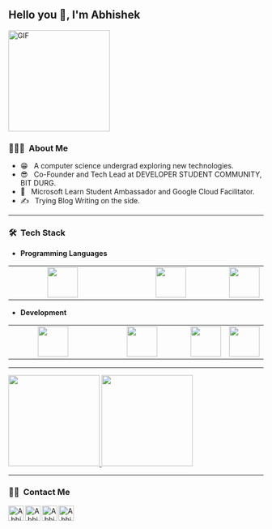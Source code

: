 <h2> Hello you 👋, I'm Abhishek</h2>
<img alt="GIF" src="https://media.giphy.com/media/l3q2GDh3wQqVWSiGY/giphy.gif" width = 200/>

<h3> 🧝🏻‍💻 &nbsp;About Me </h3>

- 😁 &nbsp; A computer science undergrad exploring new technologies.
- 😎 &nbsp; Co-Founder and Tech Lead at DEVELOPER STUDENT COMMUNITY, BIT DURG.
- 🌱 &nbsp; Microsoft Learn Student Ambassador and Google Cloud Facilitator.
- ✍️ &nbsp; Trying Blog Writing on the side.

---------------------------------------------------------------------------------------------------------------------------------------------------------------------------------
<h3> 🛠 &nbsp;Tech Stack</h3>

- **Programming Languages**
<table>
<tbody>
 <tr>
<td align="center" width="50%">
<img height=60px src="https://www.vectorlogo.zone/logos/javascript/javascript-horizontal.svg"> 
</td>
<td align="center" width="50%">
<img height=60px src="https://www.vectorlogo.zone/logos/java/java-ar21.svg"> 
</td>
<td align="center" width="50%">
<img height=60px src="https://www.vectorlogo.zone/logos/python/python-ar21.svg"> 
</td>
</tr>
</tbody>
</table>


- **Development**
<table>
<tbody>
 <tr>
<td align="center" width="50%">
<img height=60px src="https://www.vectorlogo.zone/logos/reactjs/reactjs-ar21.svg"> 
</td>
<td align="center" width="50%">
<img height=60px src="https://www.vectorlogo.zone/logos/nodejs/nodejs-ar21.svg"> 
</td>
<td align="center" width="50%">
<img height=60px src="https://www.vectorlogo.zone/logos/firebase/firebase-ar21.svg"> 
</td>
 <td align="center" width="50%">
<img height=60px src="https://www.vectorlogo.zone/logos/djangoproject/djangoproject-ar21.svg"> 
</td>
</tr>
</tbody>
</table>

---------------------------------------------------------------------------------------------------------------------------------------------------------------------------------

<a href="https://github.com/AVS1508">
  <img height="180em" src="https://github-readme-stats.vercel.app/api?username=fazer1929&theme=buefy&show_icons=true" />
  <img height="180em" src="https://github-readme-stats.vercel.app/api/top-langs/?username=fazer1929&theme=buefy&layout=compact" />
</a>

<br/>

---------------------------------------------------------------------------------------------------------------------------------------------------------------------------------
<h3> 🤝🏻 &nbsp;Contact Me </h3>

<p align="center">
  
<a href="https://abhishekagrawal.netlify.app/">
  <img align="left" alt="Abhishek's Website" width="30px" src="https://cdn.jsdelivr.net/npm/simple-icons@v3/icons" />
</a>
 <a href="https://twitter.com/fazer1929">
  <img align="left" alt="Abhishek's Twitter" width="30px" src="https://cdn.jsdelivr.net/npm/simple-icons@v3/icons/twitter.svg" />
</a>
<a href="https://www.linkedin.com/in/abhishekagrawal1929/">
  <img align="left" alt="Abhishek's LinkedIn" width="30px" src="https://cdn.jsdelivr.net/npm/simple-icons@v3/icons/linkedin.svg" />
</a>
<a href="https://github.com/fazer1929">
  <img align="left" alt="Abhishek's Github" width="30px" src="https://cdn.jsdelivr.net/npm/simple-icons@v3/icons/github.svg" />
</a>
</p>
